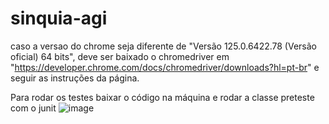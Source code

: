 # sinquia-agi


caso a versao do chrome seja diferente de "Versão 125.0.6422.78 (Versão oficial) 64 bits", deve ser baixado o chromedriver em "https://developer.chrome.com/docs/chromedriver/downloads?hl=pt-br" e seguir as instruções da página.

Para rodar os testes baixar o código na máquina e rodar a classe preteste com o junit
![image](https://github.com/saratakata/sinquia-agi/assets/45776194/b634a2db-8cf2-4242-a309-15c2b45ec2d1)

